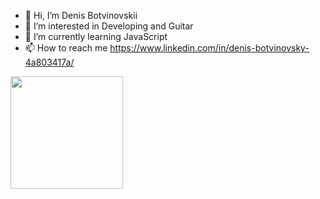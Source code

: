 - 👋 Hi, I’m Denis Botvinovskii
- 👀 I’m interested in Developing and Guitar
- 🌱 I’m currently learning JavaScript
- 📫 How to reach me https://www.linkedin.com/in/denis-botvinovsky-4a803417a/

<img height="180em" src="https://github-readme-stats.vercel.app/api?username=denisbotvinovskii&show_icons=true&hide_border=true&&count_private=true&include_all_commits=true" />
<!---
denisbotvinovskii/denisbotvinovskii is a ✨ special ✨ repository because its `README.md` (this file) appears on your GitHub profile.
You can click the Preview link to take a look at your changes.
--->

